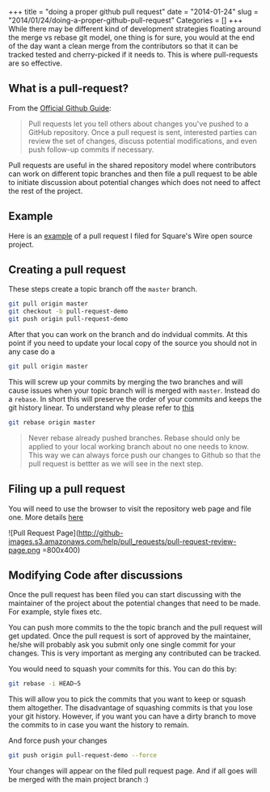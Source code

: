 +++
title = "doing a proper github pull request"
date = "2014-01-24"
slug = "2014/01/24/doing-a-proper-github-pull-request"
Categories = []
+++
While there may be different kind of development strategies floating around the merge vs rebase git model, one thing is for sure, you would at the end of the day want a clean merge from the contributors so that it can be tracked tested and cherry-picked if it needs to. This is where pull-requests are so effective.

What is a pull-request?
----------------------
From the [Official Github Guide](https://help.github.com/articles/using-pull-requests):

>Pull requests let you tell others about changes you've pushed to a GitHub repository. Once a pull request is sent, interested parties can review the set of changes, discuss potential modifications, and even push follow-up commits if necessary.

Pull requests are useful in the shared repository model where contributors can work on different topic branches and then file a pull request to be able to initiate discussion about potential changes which does not need to affect the rest of the project.

Example
-------
Here is an [example](https://github.com/square/wire/pull/81) of a pull request I filed for Square's Wire open source project.

<!--more-->
Creating a pull request
-----------------------
These steps create a topic branch off the `master` branch.

```bash
git pull origin master
git checkout -b pull-request-demo
git push origin pull-request-demo
```
After that you can work on the branch and do indvidual commits. At this point if you need to update your local copy of the source you should not in any case do a

```bash
git pull origin master
```

This will screw up your commits by merging the two branches and will cause issues when your topic branch will is merged with `master`. Instead do a `rebase`. In short this will preserve the order of your commits and keeps the git history linear. To understand why please refer to [this](https://blogs.atlassian.com/2013/10/git-team-workflows-merge-or-rebase/)

```bash
git rebase origin master
```
> Never rebase already pushed branches. Rebase should only be applied to your local working branch about no one needs to know. This way we can always force push our changes to Github so that the pull request is bettter as we will see in the next step.

Filing up a pull request
------------------------
You will need to use the browser to visit the repository web page and file one. More details [here](http://yangsu.github.io/pull-request-tutorial/)

![Pull Request Page](http://github-images.s3.amazonaws.com/help/pull_requests/pull-request-review-page.png =800x400)

Modifying Code after discussions
--------------------------------
Once the pull request has been filed you can start discussing with the maintainer of the project about the potential changes that need to be made. For example, style fixes etc.

You can push more commits to the the topic branch and the pull request will get updated. Once the pull request is sort of approved by the maintainer, he/she will probably ask you submit only one single commit for your changes. This is very important as merging any contributed can be tracked.

You would need to squash your commits for this. You can do this by:

```bash
git rebase -i HEAD~5
```
This will allow you to pick the commits that you want to keep or squash them altogether. The disadvantage of squashing commits is that you lose your git history. However, if you want you can have a dirty branch to move the commits to in case you want the history to remain. 

And force push your changes

```bash
git push origin pull-request-demo --force
```

Your changes will appear on the filed pull request page. And if all goes will be merged with the main project branch :)
